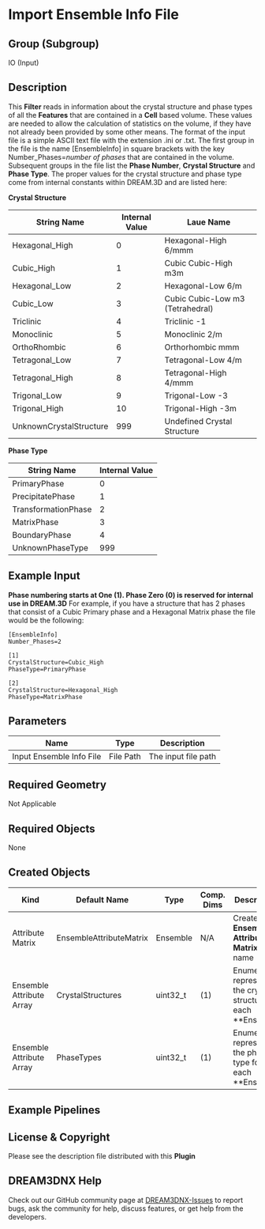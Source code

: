 # Import Ensemble Info File 


## Group (Subgroup) 

IO (Input)

## Description 

This **Filter** reads in information about the crystal structure and phase types of all the **Features** that are contained in a **Cell** based volume. These values are needed to allow the calculation of statistics on the volume, if they have not already been provided by some other means.  The format of the input file is a simple ASCII text file with the extension .ini or .txt. The first group in the file is the name [EnsembleInfo] in square brackets with the key Number_Phases=*number of phases* that are contained in the volume. Subsequent groups in the file list the __Phase Number__, __Crystal Structure__ and __Phase Type__. The proper values for the crystal structure and phase type come from internal constants within DREAM.3D and are listed here:

**Crystal Structure**

| String Name | Internal Value | Laue Name |
| ------------|----------------|----------|
| Hexagonal_High | 0 |  Hexagonal-High 6/mmm |
| Cubic_High | 1 |  Cubic Cubic-High m3m |
| Hexagonal_Low | 2 |  Hexagonal-Low 6/m |
| Cubic_Low | 3 |  Cubic Cubic-Low m3 (Tetrahedral) |
| Triclinic | 4 |  Triclinic -1 |
| Monoclinic | 5 |  Monoclinic 2/m |
| OrthoRhombic | 6 |  Orthorhombic mmm |
| Tetragonal_Low | 7 |  Tetragonal-Low 4/m |
| Tetragonal_High | 8 |  Tetragonal-High 4/mmm |
| Trigonal_Low | 9 |  Trigonal-Low -3 |
| Trigonal_High | 10 |  Trigonal-High -3m |
| UnknownCrystalStructure | 999 |  Undefined Crystal Structure |

**Phase Type**

| String Name | Internal Value |
| ------------|----------------|
| PrimaryPhase | 0 |
| PrecipitatePhase | 1 |
| TransformationPhase | 2 |
| MatrixPhase | 3 |
| BoundaryPhase | 4 |
| UnknownPhaseType | 999 |

## Example Input 

__Phase numbering starts at One (1). Phase Zero (0) is reserved for internal use in DREAM.3D__
For example, if you have a structure that has 2 phases that consist of a Cubic Primary phase and a Hexagonal Matrix phase the file would be the following:

    [EnsembleInfo]
    Number_Phases=2

    [1]
    CrystalStructure=Cubic_High
    PhaseType=PrimaryPhase

    [2]
    CrystalStructure=Hexagonal_High
    PhaseType=MatrixPhase


## Parameters 

| Name | Type | Description |
|------|------|-------------|
| Input Ensemble Info File | File Path | The input file path |

## Required Geometry 

Not Applicable

## Required Objects 

None

## Created Objects 

| Kind                      | Default Name | Type     | Comp. Dims | Description                                 |
|---------------------------|--------------|----------|------------|---------------------------------------------|
|   Attribute Matrix   | EnsembleAttributeMatrix | Ensemble | N/A | Created **Ensemble Attribute Matrix** name |
| Ensemble Attribute Array | CrystalStructures | uint32_t | (1)  | Enumeration representing the crystal structure for each **Ensemble |
| Ensemble Attribute Array | PhaseTypes        | uint32_t | (1) | Enumeration representing the phase type for each **Ensemble |


## Example Pipelines 

## License & Copyright 

Please see the description file distributed with this **Plugin**

## DREAM3DNX Help

Check out our GitHub community page at [DREAM3DNX-Issues](https://github.com/BlueQuartzSoftware/DREAM3DNX-Issues) to report bugs, ask the community for help, discuss features, or get help from the developers.


